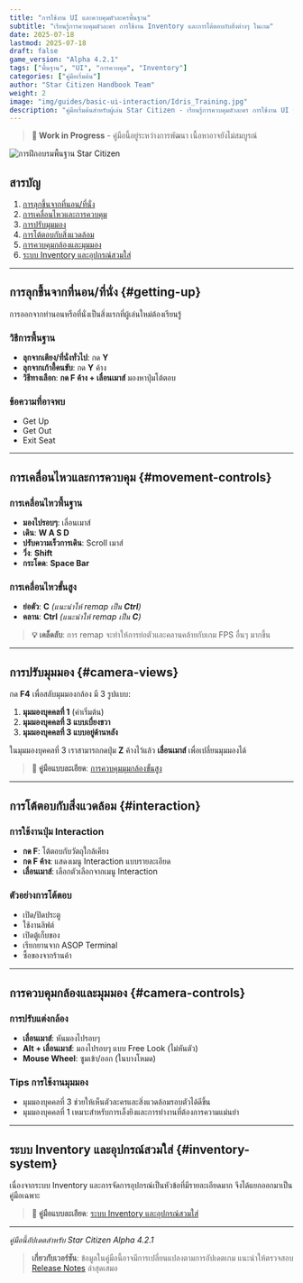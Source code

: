 ```yaml
---
title: "การใช้งาน UI และควบคุมตัวละครพื้นฐาน"
subtitle: "เรียนรู้การควบคุมตัวละคร การใช้งาน Inventory และการโต้ตอบกับสิ่งต่างๆ ในเกม"
date: 2025-07-18
lastmod: 2025-07-18
draft: false
game_version: "Alpha 4.2.1"
tags: ["พื้นฐาน", "UI", "การควบคุม", "Inventory"]
categories: ["คู่มือเริ่มต้น"]
author: "Star Citizen Handbook Team"
weight: 2
image: "img/guides/basic-ui-interaction/Idris_Training.jpg"
description: "คู่มือเริ่มต้นสำหรับผู้เล่น Star Citizen - เรียนรู้การควบคุมตัวละคร การใช้งาน UI พื้นฐาน และการโต้ตอบกับสิ่งแวดล้อมในเกม"
---
```


> **🚧 Work in Progress** - คู่มือนี้อยู่ระหว่างการพัฒนา เนื้อหาอาจยังไม่สมบูรณ์

![การฝึกอบรมพื้นฐาน Star Citizen](../../img/guides/basic-ui-interaction/Idris_Training.jpg)

## สารบัญ

1. [การลุกขึ้นจากที่นอน/ที่นั่ง](#getting-up)
2. [การเคลื่อนไหวและการควบคุม](#movement-controls)
3. [การปรับมุมมอง](#camera-views)
4. [การโต้ตอบกับสิ่งแวดล้อม](#interaction)
5. [การควบคุมกล้องและมุมมอง](#camera-controls)
6. [ระบบ Inventory และอุปกรณ์สวมใส่](#inventory-system)

---

## การลุกขึ้นจากที่นอน/ที่นั่ง {#getting-up}

การออกจากท่านอนหรือที่นั่งเป็นสิ่งแรกที่ผู้เล่นใหม่ต้องเรียนรู้

### วิธีการพื้นฐาน
- **ลุกจากเตียง/ที่นั่งทั่วไป**: กด **Y**
- **ลุกจากเก้าอี้คนขับ**: กด **Y** ค้าง
- **วิธีทางเลือก**: **กด F ค้าง + เลื่อนเมาส์** มองหาปุ่มโต้ตอบ

### ข้อความที่อาจพบ
- Get Up
- Get Out
- Exit Seat

---

## การเคลื่อนไหวและการควบคุม {#movement-controls}

### การเคลื่อนไหวพื้นฐาน
- **มองไปรอบๆ**: เลื่อนเมาส์
- **เดิน**: **W A S D**
- **ปรับความเร็วการเดิน**: Scroll เมาส์
- **วิ่ง**: **Shift**
- **กระโดด**: **Space Bar**

### การเคลื่อนไหวขั้นสูง
- **ย่อตัว**: **C** *(แนะนำให้ remap เป็น **Ctrl**)*
- **คลาน**: **Ctrl** *(แนะนำให้ remap เป็น **C**)*

> **💡 เคล็ดลับ**: การ remap จะทำให้การย่อตัวและคลานคล้ายกับเกม FPS อื่นๆ มากขึ้น

---

## การปรับมุมมอง {#camera-views}

กด **F4** เพื่อสลับมุมมองกล้อง มี 3 รูปแบบ:

1. **มุมมองบุคคลที่ 1** (ค่าเริ่มต้น)
2. **มุมมองบุคคลที่ 3 แบบเบี่ยงขวา**
3. **มุมมองบุคคลที่ 3 แบบอยู่ด้านหลัง**

ในมุมมองบุคคลที่ 3 เราสามารถกดปุ่ม **Z** ค้างไว้แล้ว **เลื่อนเมาส์** เพื่อเปลี่ยนมุมมองได้

> **📖 คู่มือแบบละเอียด**: [การควบคุมมุมกล้องขั้นสูง](../advance-camera-control/)

---

## การโต้ตอบกับสิ่งแวดล้อม {#interaction}

### การใช้งานปุ่ม Interaction
- **กด F**: โต้ตอบกับวัตถุใกล้เคียง
- **กด F ค้าง**: แสดงเมนู Interaction แบบรายละเอียด
- **เลื่อนเมาส์**: เลือกตัวเลือกจากเมนู Interaction

### ตัวอย่างการโต้ตอบ
- เปิด/ปิดประตู
- ใช้งานลิฟต์
- เปิดตู้เก็บของ
- เรียกยานจาก ASOP Terminal
- ซื้อของจากร้านค้า

---

## การควบคุมกล้องและมุมมอง {#camera-controls}

### การปรับแต่งกล้อง
- **เลื่อนเมาส์**: หันมองไปรอบๆ
- **Alt + เลื่อนเมาส์**: มองไปรอบๆ แบบ Free Look (ไม่หันตัว)
- **Mouse Wheel**: ซูมเข้า/ออก (ในบางโหมด)

### Tips การใช้งานมุมมอง
- มุมมองบุคคลที่ 3 ช่วยให้เห็นตัวละครและสิ่งแวดล้อมรอบตัวได้ดีขึ้น
- มุมมองบุคคลที่ 1 เหมาะสำหรับการเล็งยิงและการทำงานที่ต้องการความแม่นยำ

---

## ระบบ Inventory และอุปกรณ์สวมใส่ {#inventory-system}

เนื่องจากระบบ Inventory และการจัดการอุปกรณ์เป็นหัวข้อที่มีรายละเอียดมาก จึงได้แยกออกมาเป็นคู่มือเฉพาะ

> **📖 คู่มือแบบละเอียด**: [ระบบ Inventory และอุปกรณ์สวมใส่](../inventory-equipment/)

---

*คู่มือนี้อัปเดตสำหรับ Star Citizen Alpha 4.2.1*

> **เกี่ยวกับเวอร์ชัน**: ข้อมูลในคู่มือนี้อาจมีการเปลี่ยนแปลงตามการอัปเดตเกม แนะนำให้ตรวจสอบ [Release Notes](https://robertsspaceindustries.com/spectrum/community/SC/forum/190048) ล่าสุดเสมอ
